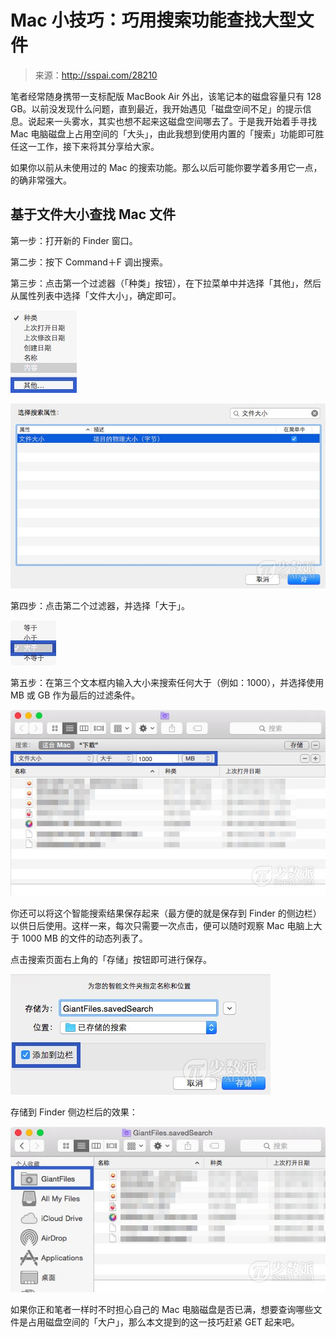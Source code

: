 # Mac 小技巧：巧用搜索功能查找大型文件

> 来源：http://sspai.com/28210

笔者经常随身携带一支标配版 MacBook Air 外出，该笔记本的磁盘容量只有 128 GB。以前没发现什么问题，直到最近，我开始遇见「磁盘空间不足」的提示信息。说起来一头雾水，其实也想不起来这磁盘空间哪去了。于是我开始着手寻找 Mac 电脑磁盘上占用空间的「大头」，由此我想到使用内置的「搜索」功能即可胜任这一工作，接下来将其分享给大家。

如果你以前从未使用过的 Mac 的搜索功能。那么以后可能你要学着多用它一点，的确非常强大。

## 基于文件大小查找 Mac 文件

第一步：打开新的 Finder 窗口。

第二步：按下 Command＋F 调出搜索。

第三步：点击第一个过滤器（「种类」按钮），在下拉菜单中并选择「其他」，然后从属性列表中选择「文件大小」，确定即可。

![](01.jpg)

![](02.jpg)

第四步：点击第二个过滤器，并选择「大于」。

![](03.jpg)

第五步：在第三个文本框内输入大小来搜索任何大于（例如：1000），并选择使用 MB 或 GB 作为最后的过滤条件。

![](04.jpg)

你还可以将这个智能搜索结果保存起来（最方便的就是保存到 Finder 的侧边栏）以供日后使用。这样一来，每次只需要一次点击，便可以随时观察 Mac 电脑上大于 1000 MB 的文件的动态列表了。

点击搜索页面右上角的「存储」按钮即可进行保存。

![](05.jpg)

存储到 Finder 侧边栏后的效果：

![](06.jpg)

如果你正和笔者一样时不时担心自己的 Mac 电脑磁盘是否已满，想要查询哪些文件是占用磁盘空间的「大户」，那么本文提到的这一技巧赶紧 GET 起来吧。
